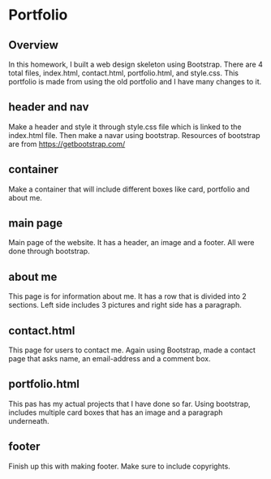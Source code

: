 # Portfolio
## Overview
In this homework, I built a web design skeleton using Bootstrap. There are 4 total files, index.html, contact.html, portfolio.html, and style.css. This portfolio is made from using the old portfolio and I have many changes to it.

## header and nav
Make a header and style it through style.css file which is linked to the index.html file. Then make a navar using bootstrap. Resources of bootstrap are from https://getbootstrap.com/

## container
Make a container that will include different boxes like card, portfolio and about me.

## main page
Main page of the website. It has a header, an image and a footer. All were done through bootstrap.

## about me
This page is for information about me. It has a row that is divided into 2 sections. Left side includes 3 pictures and right side has a paragraph. 

## contact.html
This page for users to contact me. Again using Bootstrap, made a contact page that asks name, an email-address and a comment box. 

## portfolio.html
This pas has my actual projects that I have done so far.  Using bootstrap, includes multiple card boxes that has an image and a paragraph underneath. 

## footer
Finish up this with making footer. Make sure to include copyrights. 
